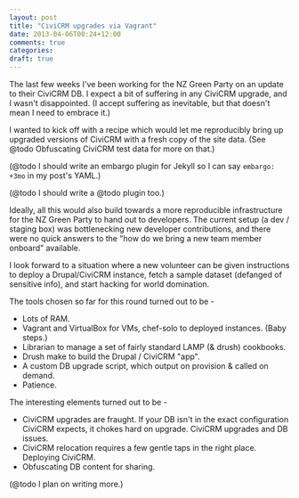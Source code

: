 ```yaml
---
layout: post
title: "CiviCRM upgrades via Vagrant"
date: 2013-04-06T00:24+12:00
comments: true
categories: 
draft: true
---
```


The last few weeks I've been working for the NZ Green Party on an update to their CiviCRM DB. I expect a bit of suffering in any CiviCRM upgrade, and I wasn't disappointed. (I accept suffering as inevitable, but that doesn't mean I need to embrace it.)

I wanted to kick off with a recipe which would let me reproducibly bring up upgraded versions of CiviCRM with a fresh copy of the site data. (See @todo Obfuscating CiviCRM test data for more on that.) 

(@todo I should write an embargo plugin for Jekyll so I can say `embargo: +3mo` in my post's YAML.)

(@todo I should write a @todo plugin too.)

Ideally, all this would also build towards a more reproducible infrastructure for the NZ Green Party to hand out to developers. The current setup (a dev / staging box) was bottlenecking new developer contributions, and there were no quick answers to the "how do we bring a new team member onboard" available.

I look forward to a situation where a new volunteer can be given instructions to deploy a Drupal/CiviCRM instance, fetch a sample dataset (defanged of sensitive info), and start hacking for world domination.

The tools chosen so far for this round turned out to be -

* Lots of RAM.
* Vagrant and VirtualBox for VMs, chef-solo to deployed instances. (Baby steps.)
* Librarian to manage a set of fairly standard LAMP (& drush) cookbooks.
* Drush make to build the Drupal / CiviCRM "app".
* A custom DB upgrade script, which output on provision & called on demand.
* Patience.

The interesting elements turned out to be -

* CiviCRM upgrades are fraught. If your DB isn't in the exact configuration CiviCRM expects, it chokes hard on upgrade. CiviCRM upgrades and DB issues.
* CiviCRM relocation requires a few gentle taps in the right place. Deploying CiviCRM.
* Obfuscating DB content for sharing.

(@todo I plan on writing more.)
